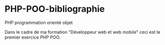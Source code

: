 # PHP-POO-bibliographie
PHP programmation orienté objet

Dans le cadre de ma formation "Développeur web et web mobile" ceci est le premier exercice PHP POO.
